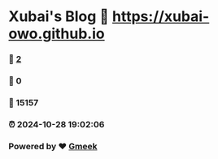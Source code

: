 # Xubai's Blog :link: https://xubai-owo.github.io 
### :page_facing_up: [2](https://xubai-owo.github.io/tag.html) 
### :speech_balloon: 0 
### :hibiscus: 15157 
### :alarm_clock: 2024-10-28 19:02:06 
### Powered by :heart: [Gmeek](https://github.com/Meekdai/Gmeek)

